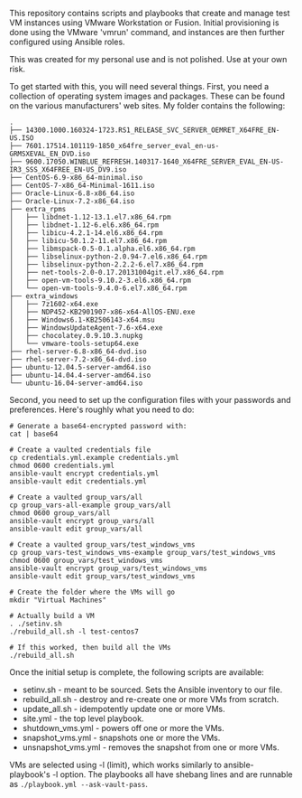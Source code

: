 This repository contains scripts and playbooks that create and manage test VM instances using VMware Workstation or Fusion. Initial provisioning is done using the VMware 'vmrun' command, and instances are then further configured using Ansible roles.

This was created for my personal use and is not polished. Use at your own risk.

To get started with this, you will need several things. First, you need a collection of operating system images and packages. These can be found on the various manufacturers' web sites. My folder contains the following:

```
.
├── 14300.1000.160324-1723.RS1_RELEASE_SVC_SERVER_OEMRET_X64FRE_EN-US.ISO
├── 7601.17514.101119-1850_x64fre_server_eval_en-us-GRMSXEVAL_EN_DVD.iso
├── 9600.17050.WINBLUE_REFRESH.140317-1640_X64FRE_SERVER_EVAL_EN-US-IR3_SSS_X64FREE_EN-US_DV9.iso
├── CentOS-6.9-x86_64-minimal.iso
├── CentOS-7-x86_64-Minimal-1611.iso
├── Oracle-Linux-6.8-x86_64.iso
├── Oracle-Linux-7.2-x86_64.iso
├── extra_rpms
│   ├── libdnet-1.12-13.1.el7.x86_64.rpm
│   ├── libdnet-1.12-6.el6.x86_64.rpm
│   ├── libicu-4.2.1-14.el6.x86_64.rpm
│   ├── libicu-50.1.2-11.el7.x86_64.rpm
│   ├── libmspack-0.5-0.1.alpha.el6.x86_64.rpm
│   ├── libselinux-python-2.0.94-7.el6.x86_64.rpm
│   ├── libselinux-python-2.2.2-6.el7.x86_64.rpm
│   ├── net-tools-2.0-0.17.20131004git.el7.x86_64.rpm
│   ├── open-vm-tools-9.10.2-3.el6.x86_64.rpm
│   └── open-vm-tools-9.4.0-6.el7.x86_64.rpm
├── extra_windows
│   ├── 7z1602-x64.exe
│   ├── NDP452-KB2901907-x86-x64-AllOS-ENU.exe
│   ├── Windows6.1-KB2506143-x64.msu
│   ├── WindowsUpdateAgent-7.6-x64.exe
│   ├── chocolatey.0.9.10.3.nupkg
│   └── vmware-tools-setup64.exe
├── rhel-server-6.8-x86_64-dvd.iso
├── rhel-server-7.2-x86_64-dvd.iso
├── ubuntu-12.04.5-server-amd64.iso
├── ubuntu-14.04.4-server-amd64.iso
└── ubuntu-16.04-server-amd64.iso
```

Second, you need to set up the configuration files with your passwords and preferences. Here's roughly what you need to do:

```
# Generate a base64-encrypted password with:
cat | base64

# Create a vaulted credentials file
cp credentials.yml.example credentials.yml
chmod 0600 credentials.yml
ansible-vault encrypt credentials.yml
ansible-vault edit credentials.yml

# Create a vaulted group_vars/all
cp group_vars-all-example group_vars/all
chmod 0600 group_vars/all
ansible-vault encrypt group_vars/all
ansible-vault edit group_vars/all

# Create a vaulted group_vars/test_windows_vms
cp group_vars-test_windows_vms-example group_vars/test_windows_vms
chmod 0600 group_vars/test_windows_vms
ansible-vault encrypt group_vars/test_windows_vms
ansible-vault edit group_vars/test_windows_vms

# Create the folder where the VMs will go
mkdir "Virtual Machines"

# Actually build a VM
. ./setinv.sh
./rebuild_all.sh -l test-centos7

# If this worked, then build all the VMs
./rebuild_all.sh
```

Once the initial setup is complete, the following scripts are available:    
* setinv.sh - meant to be sourced. Sets the Ansible inventory to our file.
* rebuild\_all.sh - destroy and re-create one or more VMs from scratch.
* update\_all.sh - idempotently update one or more VMs.
* site.yml - the top level playbook.
* shutdown\_vms.yml - powers off one or more the VMs.
* snapshot\_vms.yml - snapshots one or more the VMs.
* unsnapshot\_vms.yml - removes the snapshot from one or more VMs.

VMs are selected using -l (limit), which works similarly to ansible-playbook's -l option. The playbooks all have shebang lines and are runnable as `./playbook.yml --ask-vault-pass`. 
